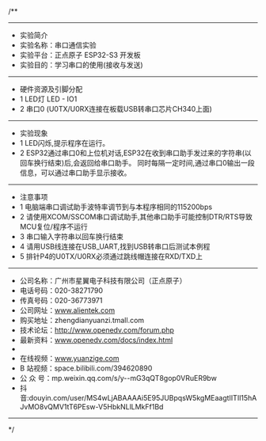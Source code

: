 /**
 ***************************************************************************************************
 * 实验简介
 * 实验名称：串口通信实验
 * 实验平台：正点原子 ESP32-S3 开发板
 * 实验目的：学习串口的使用(接收与发送)

 ***************************************************************************************************
 * 硬件资源及引脚分配
 * 1 LED灯
     LED  -  IO1
 * 2 串口0 (U0TX/U0RX连接在板载USB转串口芯片CH340上面)

 ***************************************************************************************************
 * 实验现象
 * 1 LED闪烁,提示程序在运行。
 * 2 ESP32通过串口0和上位机对话,ESP32在收到串口助手发过来的字符串(以回车换行结束)后,会返回给串口助手。
     同时每隔一定时间,通过串口0输出一段信息，可以通过串口助手显示接收。

 ***************************************************************************************************
 * 注意事项
 * 1 电脑端串口调试助手波特率调节到与本程序相同的115200bps
 * 2 请使用XCOM/SSCOM串口调试助手,其他串口助手可能控制DTR/RTS导致MCU复位/程序不运行
 * 3 串口输入字符串以回车换行结束
 * 4 请用USB线连接在USB_UART,找到USB转串口后测试本例程
 * 5 排针P4的U0TX/U0RX必须通过跳线帽连接在RXD/TXD上

 ***********************************************************************************************************
 * 公司名称：广州市星翼电子科技有限公司（正点原子）
 * 电话号码：020-38271790
 * 传真号码：020-36773971
 * 公司网址：www.alientek.com
 * 购买地址：zhengdianyuanzi.tmall.com
 * 技术论坛：http://www.openedv.com/forum.php
 * 最新资料：www.openedv.com/docs/index.html
 *
 * 在线视频：www.yuanzige.com
 * B 站视频：space.bilibili.com/394620890
 * 公 众 号：mp.weixin.qq.com/s/y--mG3qQT8gop0VRuER9bw
 * 抖    音:douyin.com/user/MS4wLjABAAAAi5E95JUBpqsW5kgMEaagtIITIl15hAJvMO8vQMV1tT6PEsw-V5HbkNLlLMkFf1Bd
 ***********************************************************************************************************
 */
